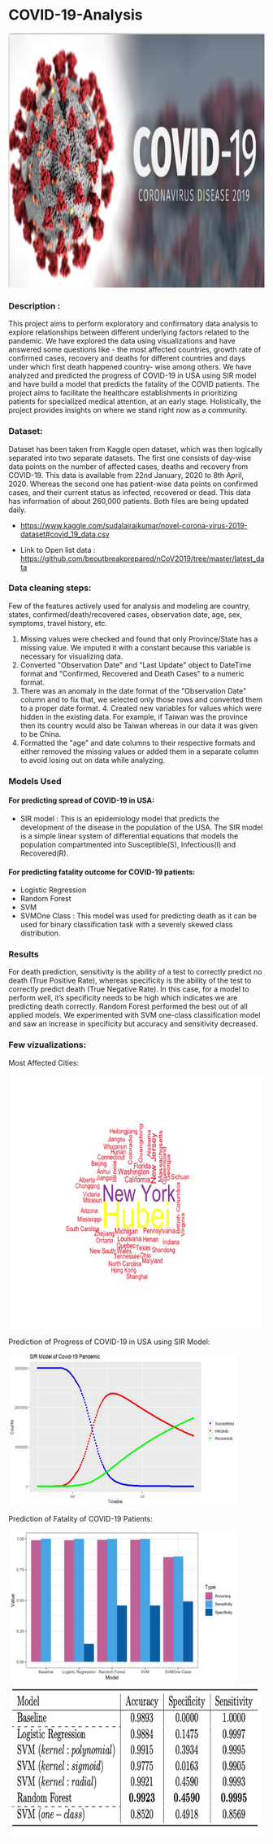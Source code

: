 # COVID-19-Analysis

<img src="https://github.com/Arushi04/COVID-19-Analysis/blob/master/images/corona.png" width="550" height="500">

### Description :
This project aims to perform exploratory and confirmatory data analysis to explore relationships between different underlying factors related to the pandemic.
We have explored the data using visualizations and have answered some questions like - the most affected countries, growth rate of confirmed cases, recovery and deaths for different countries and days under which first death happened country- wise among others. We have analyzed and predicted the progress of COVID-19 in USA using SIR model and have build a model that predicts the fatality of the COVID patients. The project aims to facilitate the healthcare establishments in prioritizing patients for specialized medical attention, at an early stage. Holistically, the project provides insights on where we stand right now as a community.


### Dataset:
Dataset has been taken from Kaggle open dataset, which was then logically separated into two separate datasets. The first one consists of day-wise data points on the number of affected cases, deaths and recovery from COVID-19. This data is available from 22nd January, 2020 to 8th April, 2020. Whereas the second one has patient-wise data points on confirmed cases, and their current status as infected, recovered or dead. This data has information of about 260,000 patients. Both files are being updated daily. 

* https://www.kaggle.com/sudalairajkumar/novel-corona-virus-2019-dataset#covid_19_data.csv
           
* Link to Open list data : https://github.com/beoutbreakprepared/nCoV2019/tree/master/latest_data

### Data cleaning steps:

Few of the features actively used for analysis and modeling are country, states, confirmed/death/recovered cases, observation date, age, sex, symptoms, travel history, etc.

1. Missing values were checked and found that only Province/State has a missing value. We imputed it with a constant because this variable is necessary for visualizing data. 
2. Converted "Observation Date" and "Last Update" object to DateTime format and "Confirmed, Recovered and Death Cases" to a numeric format. 
3. There was an anomaly in the date format of the "Observation Date" column and to fix that, we selected only those rows and converted them to a proper date format. 4. Created new variables for values which were hidden in the existing data. For example, if Taiwan was the province then its country would also be Taiwan whereas in our data it was given to be China. 
5. Formatted the "age" and date columns to their respective formats and either removed the missing values or added them in a separate column to avoid losing out on data while analyzing.


### Models Used 

#### For predicting spread of COVID-19 in USA:
* SIR model : This is an epidemiology model that predicts the development of the disease in the population of the USA. The SIR model is a simple linear system of differential equations that models the population compartmented into Susceptible(S), Infectious(I) and Recovered(R).

#### For predicting fatality outcome for COVID-19 patients:
* Logistic Regression
* Random Forest
* SVM
* SVMOne Class : This model was used for predicting death as it can be used for binary classification task with a severely skewed class distribution.


### Results
For death prediction, sensitivity is the ability of a test to correctly predict no death (True Positive Rate), whereas specificity is the ability of the test to correctly predict death (True Negative Rate). In this case, for a model to perform well, it’s specificity needs to be high which indicates we are predicting death correctly. Random Forest performed the best out of all applied models. We experimented with SVM one-class classification model and saw an increase in specificity but accuracy and sensitivity decreased.

### Few vizualizations:

Most Affected Cities:

<img src="https://github.com/Arushi04/COVID-19-Analysis/blob/master/images/wordcloud.png" width="550" height="500">


Prediction of Progress of COVID-19 in USA using SIR Model:

<img src="https://github.com/Arushi04/COVID-19-Analysis/blob/master/images/sir.png" width="450" height="300">


Prediction of Fatality of COVID-19 Patients:

<img src="https://github.com/Arushi04/COVID-19-Analysis/blob/master/images/models.png" width="450" height="300">

<img src="https://github.com/Arushi04/COVID-19-Analysis/blob/master/images/model_performance.png" width="600" height="300">


